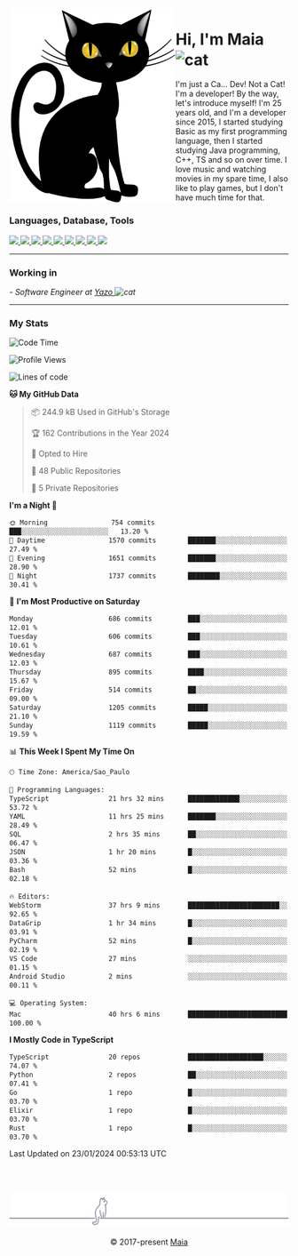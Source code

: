 <img align="left" src="https://raw.githubusercontent.com/gabrielmaialva33/gabrielmaialva33/master/assets/cat_0.png" alt="Stats" width="300px">

<h1 align="left">Hi, I'm Maia 
<img src="https://emojis.slackmojis.com/emojis/images/1643509834/36299/black-cat.gif?1643509834" width="50" height="60" align="center"  alt="cat"/>
</h1>

I'm just a Ca... Dev! Not a Cat! I'm a developer! By the way, let's introduce myself!
I'm 25 years old, and I'm a developer since 2015, I started studying Basic as my first programming
language, then I started studying Java programming, C++, TS and so on over time.
I love music and watching movies in my spare time, I also like to play games, but I don't have much time for that.

<h3 align="left">Languages, Database, Tools</h3>
<p>
  <a href="https://www.typescriptlang.org">
    <img src="https://skillicons.dev/icons?i=ts" />
  </a>
  <a href="https://go.dev">
    <img src="https://skillicons.dev/icons?i=go" />
  </a>
  <a href="https://www.python.org">
    <img src="https://skillicons.dev/icons?i=python" />
  </a>
  <a href="https://gradle.org">
    <img src="https://skillicons.dev/icons?i=gradle" />
  </a>
  <a href="https://redis.io">
    <img src="https://skillicons.dev/icons?i=redis" />
  </a>
  <a href="https://www.mongodb.com">
    <img src="https://skillicons.dev/icons?i=mongodb" />
  </a>
  <a href="https://nodejs.org">
    <img src="https://skillicons.dev/icons?i=nodejs" />
  </a>
  <a href="https://www.javascript.com">
    <img src="https://skillicons.dev/icons?i=js" />
  </a>
  <a href="https://www.docker.com">
    <img src="https://skillicons.dev/icons?i=docker" />
  </a>
</p>

<hr/>

<h3>Working in</h3>

<p><em> - Software Engineer at <a href="[https://pdasolucoes.com.br](https://yazo.com.br/)">Yazo
</a><img src="https://media.giphy.com/media/WUlplcMpOCEmTGBtBW/giphy.gif" width="30" alt="cat"> 
</em></p>

<hr/>

### My Stats

<!--START_SECTION:waka-->
![Code Time](http://img.shields.io/badge/Code%20Time-3%2C775%20hrs%2018%20mins-blue)

![Profile Views](http://img.shields.io/badge/Profile%20Views-3-blue)

![Lines of code](https://img.shields.io/badge/From%20Hello%20World%20I%27ve%20Written-1.6%20million%20lines%20of%20code-blue)

**🐱 My GitHub Data** 

> 📦 244.9 kB Used in GitHub's Storage 
 > 
> 🏆 162 Contributions in the Year 2024
 > 
> 💼 Opted to Hire
 > 
> 📜 48 Public Repositories 
 > 
> 🔑 5 Private Repositories 
 > 
**I'm a Night 🦉** 

```text
🌞 Morning                754 commits         ███░░░░░░░░░░░░░░░░░░░░░░   13.20 % 
🌆 Daytime                1570 commits        ███████░░░░░░░░░░░░░░░░░░   27.49 % 
🌃 Evening                1651 commits        ███████░░░░░░░░░░░░░░░░░░   28.90 % 
🌙 Night                  1737 commits        ████████░░░░░░░░░░░░░░░░░   30.41 % 
```
📅 **I'm Most Productive on Saturday** 

```text
Monday                   686 commits         ███░░░░░░░░░░░░░░░░░░░░░░   12.01 % 
Tuesday                  606 commits         ███░░░░░░░░░░░░░░░░░░░░░░   10.61 % 
Wednesday                687 commits         ███░░░░░░░░░░░░░░░░░░░░░░   12.03 % 
Thursday                 895 commits         ████░░░░░░░░░░░░░░░░░░░░░   15.67 % 
Friday                   514 commits         ██░░░░░░░░░░░░░░░░░░░░░░░   09.00 % 
Saturday                 1205 commits        █████░░░░░░░░░░░░░░░░░░░░   21.10 % 
Sunday                   1119 commits        █████░░░░░░░░░░░░░░░░░░░░   19.59 % 
```


📊 **This Week I Spent My Time On** 

```text
🕑︎ Time Zone: America/Sao_Paulo

💬 Programming Languages: 
TypeScript               21 hrs 32 mins      █████████████░░░░░░░░░░░░   53.72 % 
YAML                     11 hrs 25 mins      ███████░░░░░░░░░░░░░░░░░░   28.49 % 
SQL                      2 hrs 35 mins       ██░░░░░░░░░░░░░░░░░░░░░░░   06.47 % 
JSON                     1 hr 20 mins        █░░░░░░░░░░░░░░░░░░░░░░░░   03.36 % 
Bash                     52 mins             █░░░░░░░░░░░░░░░░░░░░░░░░   02.18 % 

🔥 Editors: 
WebStorm                 37 hrs 9 mins       ███████████████████████░░   92.65 % 
DataGrip                 1 hr 34 mins        █░░░░░░░░░░░░░░░░░░░░░░░░   03.91 % 
PyCharm                  52 mins             █░░░░░░░░░░░░░░░░░░░░░░░░   02.19 % 
VS Code                  27 mins             ░░░░░░░░░░░░░░░░░░░░░░░░░   01.15 % 
Android Studio           2 mins              ░░░░░░░░░░░░░░░░░░░░░░░░░   00.11 % 

💻 Operating System: 
Mac                      40 hrs 6 mins       █████████████████████████   100.00 % 
```

**I Mostly Code in TypeScript** 

```text
TypeScript               20 repos            ███████████████████░░░░░░   74.07 % 
Python                   2 repos             ██░░░░░░░░░░░░░░░░░░░░░░░   07.41 % 
Go                       1 repo              █░░░░░░░░░░░░░░░░░░░░░░░░   03.70 % 
Elixir                   1 repo              █░░░░░░░░░░░░░░░░░░░░░░░░   03.70 % 
Rust                     1 repo              █░░░░░░░░░░░░░░░░░░░░░░░░   03.70 % 
```




 Last Updated on 23/01/2024 00:53:13 UTC
<!--END_SECTION:waka-->


<br/>
<br/>

<p align="center"><img src="https://raw.githubusercontent.com/gabrielmaialva33/gabrielmaialva33/master/assets/gray0_ctp_on_line.svg?sanitize=true" /></p>
<p align="center">&copy; 2017-present <a href="https://github.com/gabrielmaialva33/" target="_blank">Maia</a>
